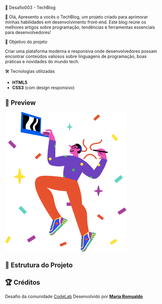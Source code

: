 🚀 Desafio003 - TechBlog

👋 Olá, Apresento a vocês o TechBlog, um projeto criado  para aprimorar minhas habilidades em desenvolvimento front-end. Este blog reúne os melhores artigos sobre programação, tendências e ferramentas essenciais para desenvolvedores!

🎯 Objetivo do projeto

Criar uma plataforma moderna e responsiva onde desenvolvedores possam encontrar conteúdos valiosos sobre linguagens de programação, boas práticas e novidades do mundo tech.

🛠️ Tecnologias utilizadas


- **HTML5**
- **CSS3** (com design responsivo)

## 📸 Preview
  ![Preview do TechBlog](./src/imagens/illustra.png)

  ## 📂 Estrutura do Projeto
  

## 🏆 Créditos
Desafio da comunidade [CodeLab](https://github.com/iuricode/desafios-frontend)
Desenvolvido por [**Maria Romualdo**](https://mromualdo77.github.io/Desafio003-Tecblog/)











